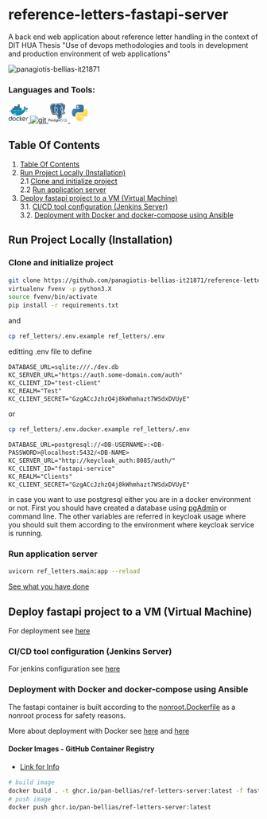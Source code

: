 # reference-letters-fastapi-server
A back end web application about reference letter handling in the context of DIT HUA Thesis "Use of devops methodologies and tools in development and production environment of web applications"

<p align="left"> <img src="https://komarev.com/ghpvc/?username=panagiotis-bellias-it21871&label=Profile%20views&color=0e75b6&style=flat" alt="panagiotis-bellias-it21871" /> </p>

<h3 align="left">Languages and Tools:</h3>
<p align="left"> <a href="https://www.docker.com/" target="_blank"> <img src="https://raw.githubusercontent.com/devicons/devicon/master/icons/docker/docker-original-wordmark.svg" alt="docker" width="40" height="40"/> </a>
<a href="https://git-scm.com/" target="_blank"> <img src="https://www.vectorlogo.zone/logos/git-scm/git-scm-icon.svg" alt="git" width="40" height="40"/> </a> <a href="https://www.postgresql.org" target="_blank"> <img src="https://raw.githubusercontent.com/devicons/devicon/master/icons/postgresql/postgresql-original-wordmark.svg" alt="postgresql" width="40" height="40"/> </a> <a href="https://www.python.org" target="_blank"> <img src="https://raw.githubusercontent.com/devicons/devicon/master/icons/python/python-original.svg" alt="python" width="40" height="40"/> </a>
</p>

<a name="contents"></a>
## Table Of Contents
1. [Table Of Contents](#contents)  
2. [Run Project Locally (Installation)](#locally)   
2.1 [Clone and initialize project](#clone)   
2.2 [Run application server](#run_server)     
3. [Deploy fastapi project to a VM (Virtual Machine)](#deployment)  
3.1. [CI/CD tool configuration (Jenkins Server)](#jenkins)  
3.2. [Deployment with Docker and docker-compose using Ansible](#docker)  

<a name="locally"></a>
## Run Project Locally (Installation)

<a name="clone"></a>
### Clone and initialize project
```bash
git clone https://github.com/panagiotis-bellias-it21871/reference-letters-fastapi-server.git
virtualenv fvenv -p python3.X
source fvenv/bin/activate
pip install -r requirements.txt
```
and
```bash
cp ref_letters/.env.example ref_letters/.env
```
editting .env file to define
```vim
DATABASE_URL=sqlite:///./dev.db
KC_SERVER_URL="https://auth.some-domain.com/auth"
KC_CLIENT_ID="test-client"
KC_REALM="Test"
KC_CLIENT_SECRET="GzgACcJzhzQ4j8kWhmhazt7WSdxDVUyE"
```
or
```bash
cp ref_letters/.env.docker.example ref_letters/.env
```
```vim
DATABASE_URL=postgresql://<DB-USERNAME>:<DB-PASSWORD>@localhost:5432/<DB-NAME>
KC_SERVER_URL="http://keycloak_auth:8085/auth/"
KC_CLIENT_ID="fastapi-service"
KC_REALM="Clients"
KC_CLIENT_SECRET="GzgACcJzhzQ4j8kWhmhazt7WSdxDVUyE"
```
in case you want to use postgresql either you are in a docker environment or not. First you should have created a database using [pgAdmin](https://www.youtube.com/watch?v=1wvDVBjNDys) or command line.
The other variables are referred in keycloak usage where you should suit them according to the environment where keycloak service is running.

<a name="run_server"></a>
### Run application server
```bash
uvicorn ref_letters.main:app --reload
```

[See what you have done](http://127.0.0.1:8080/)

<a name="deployment"></a>
## Deploy fastapi project to a VM (Virtual Machine)
For deployment see [here](https://github.com/panagiotis-bellias-it21871/reference-letters-system#deploy-fastapi-and-vuejs-projects-to-a-vm-virtual-machine) 

<a name="jenkins"></a>
### CI/CD tool configuration (Jenkins Server)
For jenkins configuration see [here](https://github.com/panagiotis-bellias-it21871/reference-letters-system#cicd-tool-configuration-jenkins-server) 

<a name="docker"></a>
### Deployment with Docker and docker-compose using Ansible

The fastapi container is built according
to the [nonroot.Dockerfile](nonroot.Dockerfile) as a nonroot process for safety reasons.

More about deployment with Docker see [here](https://github.com/panagiotis-bellias-it21871/reference-letters-system#deployment-with-docker-and-docker-compose-using-ansible) and [here](https://github.com/panagiotis-bellias-it21871/ansible-reference-letter-code#docker)


#### Docker Images - GitHub Container Registry

* [Link for Info](https://docs.github.com/en/packages/working-with-a-github-packages-registry/working-with-the-container-registry)

```bash
# build image
docker build . -t ghcr.io/pan-bellias/ref-letters-server:latest -f fastapi.nonroot.Dockerfile
# push image
docker push ghcr.io/pan-bellias/ref-letters-server:latest
```